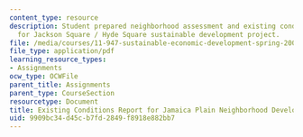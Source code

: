 ```yaml
---
content_type: resource
description: Student prepared neighborhood assessment and existing conditions analysis
  for Jackson Square / Hyde Square sustainable development project.
file: /media/courses/11-947-sustainable-economic-development-spring-2004/9909bc34d45cb7fd2849f8918e882bb7_jp_phase1_report.pdf
file_type: application/pdf
learning_resource_types:
- Assignments
ocw_type: OCWFile
parent_title: Assignments
parent_type: CourseSection
resourcetype: Document
title: Existing Conditions Report for Jamaica Plain Neighborhood Development Corporation
uid: 9909bc34-d45c-b7fd-2849-f8918e882bb7
---
```

